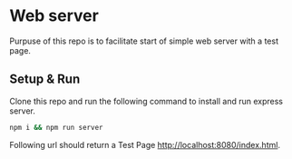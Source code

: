 # Web server

Purpuse of this repo is to facilitate start of simple web server with a test page.

## Setup & Run

Clone this repo and run the following command to install and run express server.

```bash
npm i && npm run server
```

Following url should return a Test Page
[http://localhost:8080/index.html](http://localhost:8080/index.html).
